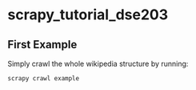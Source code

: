 # scrapy_tutorial_dse203

## First Example

Simply crawl the whole wikipedia structure by running:

```bash
scrapy crawl example
```



